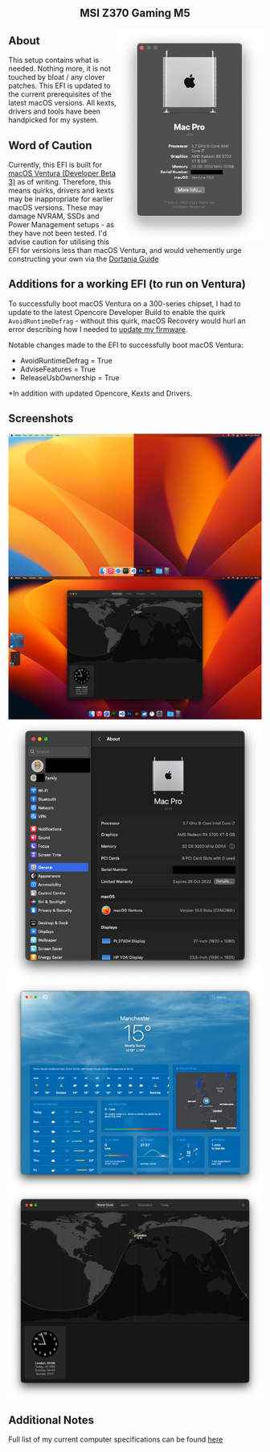 ## <p align="center">MSI Z370 Gaming M5</p>

<img align="right" width="287" height="419" src="https://github.com/JackGannonUK/HackintoshEFI/blob/main/assets/about-this-mac.png">

## About
This setup contains what is needed. Nothing more, it is not touched by bloat / any clover patches. This EFI is updated to the current prerequisites of the latest macOS versions. All kexts, drivers and tools have been handpicked for my system.

## Word of Caution
Currently, this EFI is built for [macOS Ventura (Developer Beta 3)](https://www.apple.com/uk/macos/macos-ventura-preview/) as of writing. Therefore, this means quirks, drivers and kexts may be inappropriate for earlier macOS versions. These may damage NVRAM, SSDs and Power Management setups - as they have not been tested. I'd advise caution for utilising this EFI for versions less than macOS Ventura, and would vehemently urge constructing your own via the [Dortania Guide](https://dortania.github.io/OpenCore-Install-Guide/)

## Additions for a working EFI (to run on Ventura)
To successfully boot macOS Ventura on a 300-series chipset, I had to update to the latest Opencore Developer Build to enable the quirk `AvoidRuntimeDefrag` - without this quirk, macOS Recovery would hurl an error describing how I needed to [update my firmware](https://forums.macrumors.com/threads/monterey-install-error.2319354/).

Notable changes made to the EFI to successfully boot macOS Ventura:
- AvoidRuntimeDefrag = True
- AdviseFeatures = True
- ReleaseUsbOwnership = True

*In addition with updated Opencore, Kexts and Drivers.

## Screenshots

<img align="center" src="https://github.com/JackGannonUK/HackintoshEFI/blob/main/assets/lightvsdark.png">
<img align="center" src="https://github.com/JackGannonUK/HackintoshEFI/blob/main/assets/centerstage.png">
<img align="center" src="https://github.com/JackGannonUK/HackintoshEFI/blob/main/assets/system.png">
<img align="center" src="https://github.com/JackGannonUK/HackintoshEFI/blob/main/assets/weather.png">
<img align="center" src="https://github.com/JackGannonUK/HackintoshEFI/blob/main/assets/clock.png">

## Additional Notes
Full list of my current computer specifications can be found [here](https://pcpartpicker.com/list/Vb3Pfv)
